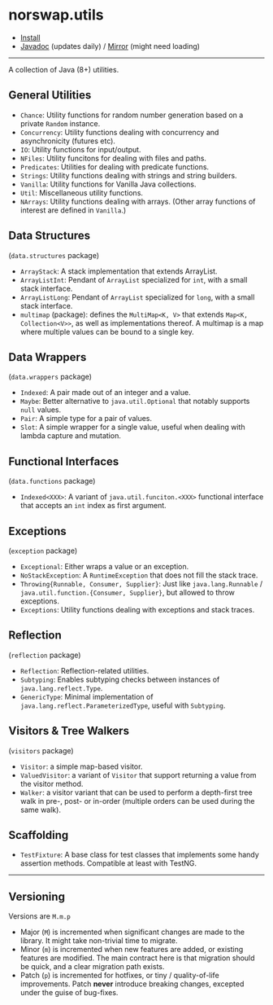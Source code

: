 # norswap.utils

- [Install](doc/INSTALL.md)
- [Javadoc] (updates daily) / [Mirror] (might need loading)

[Javadoc]: https://javadoc.io/doc/com.norswap/utils/
[Mirror]: https://jitpack.io/com/github/norswap/utils/-SNAPSHOT/javadoc/

---

A collection of Java (8+) utilities.

## General Utilities

- `Chance`: Utility functions for random number generation based on a private `Random` instance.
- `Concurrency`: Utility functions dealing with concurrency and asynchronicity (futures etc).
- `IO`: Utility functions for input/output.
- `NFiles`: Utility funcitons for dealing with files and paths.
- `Predicates`: Utilities for dealing with predicate functions.
- `Strings`: Utility functions dealing with strings and string builders.
- `Vanilla`: Utility functions for Vanilla Java collections.
- `Util`: Miscellaneous utility functions.
- `NArrays`: Utility functions dealing with arrays.
   (Other array functions of interest are defined in `Vanilla`.)

## Data Structures
(`data.structures` package)

- `ArrayStack`: A stack implementation that extends ArrayList.
- `ArrayListInt`: Pendant of `ArrayList` specialized for `int`, with a small stack interface.
- `ArrayListLong`: Pendant of `ArrayList` specialized for `long`, with a small stack interface.
- `multimap` (package): defines the `MultiMap<K, V>` that extends `Map<K, Collection<V>>`, as well
  as implementations thereof. A multimap is a map where multiple values can be bound to a single key.

## Data Wrappers
(`data.wrappers` package)

- `Indexed`: A pair made out of an integer and a value.
- `Maybe`: Better alternative to `java.util.Optional` that notably supports `null` values.
- `Pair`: A simple type for a pair of values.
- `Slot`: A simple wrapper for a single value, useful when dealing with lambda capture and mutation.

## Functional Interfaces
(`data.functions` package)
- `Indexed<XXX>`: A variant of `java.util.funciton.<XXX>` functional interface that accepts an `int`
  index as first argument.

## Exceptions
(`exception` package)

- `Exceptional`: Either wraps a value or an exception.
- `NoStackException`: A `RuntimeException` that does not fill the stack trace.
- `Throwing{Runnable, Consumer, Supplier}`: Just like `java.lang.Runnable` /
  `java.util.function.{Consumer, Supplier}`, but allowed to throw exceptions.
- `Exceptions`: Utility functions dealing with exceptions and stack traces.

## Reflection
(`reflection` package)

- `Reflection`: Reflection-related utilities.
- `Subtyping`: Enables subtyping checks between instances of `java.lang.reflect.Type`.
- `GenericType`: Minimal implementation of `java.lang.reflect.ParameterizedType`,
  useful with `Subtyping`.

## Visitors & Tree Walkers
(`visitors` package)

- `Visitor`: a simple map-based visitor.
- `ValuedVisitor`: a variant of `Visitor` that support returning a value from the visitor method.  
- `Walker`: a visitor variant that can be used to perform a depth-first tree walk in pre-, post- or
  in-order (multiple orders can be used during the same walk).

## Scaffolding

- `TestFixture`: A base class for test classes that implements some handy assertion methods.
  Compatible at least with TestNG.

-----

## Versioning

Versions are `M.m.p`

- Major (`M`) is incremented when significant changes are made to the library. It might take
  non-trivial time to migrate.
- Minor (`m`) is incremented when new features are added, or existing features are modified.
  The main contract here is that migration should be quick, and a clear migration path exists.
- Patch (`p`) is incremented for hotfixes, or tiny / quality-of-life improvements. Patch **never**
  introduce breaking changes, excepted under the guise of bug-fixes.